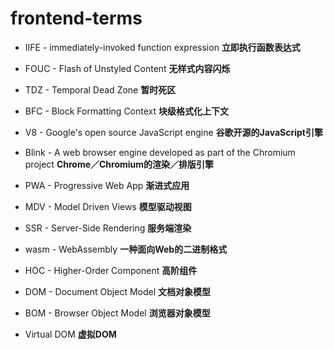 # frontend-terms

- IIFE - immediately-invoked function expression **立即执行函数表达式**

- FOUC - Flash of Unstyled Content **无样式内容闪烁**

- TDZ - Temporal Dead Zone **暂时死区**

- BFC - Block Formatting Context **块级格式化上下文**

- V8 - Google's open source JavaScript engine **谷歌开源的JavaScript引擎**

- Blink - A web browser engine developed as part of the Chromium project **Chrome／Chromium的渲染／排版引擎**

- PWA - Progressive Web App **渐进式应用**

- MDV - Model Driven Views **模型驱动视图**

- SSR - Server-Side Rendering **服务端渲染**

- wasm - WebAssembly **一种面向Web的二进制格式**

- HOC - Higher-Order Component **高阶组件**

- DOM - Document Object Model **文档对象模型**

- BOM - Browser Object Model **浏览器对象模型**

- Virtual DOM **虚拟DOM**
